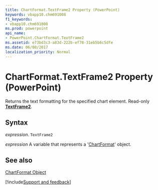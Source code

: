 ```yaml
---
title: ChartFormat.TextFrame2 Property (PowerPoint)
keywords: vbapp10.chm691008
f1_keywords:
- vbapp10.chm691008
ms.prod: powerpoint
api_name:
- PowerPoint.ChartFormat.TextFrame2
ms.assetid: e73bd3c3-a83d-222b-ef78-31eb5b6c5dfe
ms.date: 06/08/2017
localization_priority: Normal
---
```



# ChartFormat.TextFrame2 Property (PowerPoint)

Returns the text formatting for the specified chart element. Read-only  **[TextFrame2](PowerPoint.TextFrame2.md)**.


## Syntax

 _expression_. `TextFrame2`

_expression_ A variable that represents a '[ChartFormat](PowerPoint.ChartFormat.md)' object.


## See also


[ChartFormat Object](PowerPoint.ChartFormat.md)

[!include[Support and feedback](~/includes/feedback-boilerplate.md)]